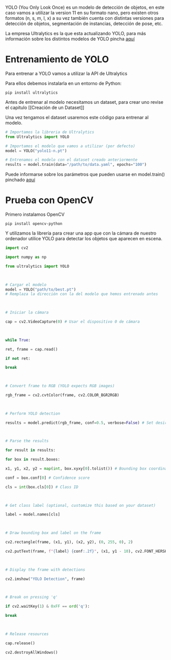 
YOLO (You Only Look Once) es un modelo de detección de objetos, en este caso vamos a utilizar la version 11 en su formato nano, pero existen otros formatos (n, s, m, l, x) a su vez también cuenta con distintas versiones para detección de objetos, segmentación de instancias, detección de pose, etc.

La empresa Ultralytics es la que esta actualizando YOLO, para más información sobre los distintos modelos de YOLO pincha [aquí](https://docs.ultralytics.com/models/yolo11/) 

# Entrenamiento de YOLO

Para entrenar a YOLO vamos a utilizar la API de Ultralytics

Para ellos debemos instalarla en un entorno de Python:
```pip 
pip install ultralytics
```

Antes de entrenar al modelo necesitamos un dataset, para crear uno revise el capitulo [[Creación de un Dataset]]

Una vez tengamos el dataset usaremos este código para entrenar al modelo.
```python title=train.py
# Importamos la libreria de Ultralytics
from Ultralytics import YOLO

# Importamos el modelo que vamos a utilizar (por defecto)
model = YOLO("yolo11-n.pt") 

# Entrenamos el modelo con el dataset creado anteriormente
results = model.train(data="/path/to/data.yaml", epochs="100") 
```

Puede informarse sobre los parámetros que pueden usarse en model.train() pinchado [aquí](https://docs.ultralytics.com/modes/train/#train-settings)

# Prueba con OpenCV

Primero instalamos OpenCV
```pip
pip install opencv-python
```

Y utilizamos la librería para crear una app que con la cámara de nuestro ordenador utilice YOLO para detectar los objetos que aparecen en escena.

```python title=opencv.py fold=true
import cv2

import numpy as np

from ultralytics import YOLO

  

# Cargar el modelo
model = YOLO("path/to/best.pt") 
# Remplaza la dirección con la del modelo que hemos entrenado antes

  

# Iniciar la cámara

cap = cv2.VideoCapture(0) # Usar el dispositivo 0 de cámara

  

while True:

ret, frame = cap.read()

if not ret:

break

  

# Convert frame to RGB (YOLO expects RGB images)

rgb_frame = cv2.cvtColor(frame, cv2.COLOR_BGR2RGB)

  

# Perform YOLO detection

results = model.predict(rgb_frame, conf=0.5, verbose=False) # Set desired confidence threshold

  

# Parse the results

for result in results:

for box in result.boxes:

x1, y1, x2, y2 = map(int, box.xyxy[0].tolist()) # Bounding box coordinates

conf = box.conf[0] # Confidence score

cls = int(box.cls[0]) # Class ID

  

# Get class label (optional, customize this based on your dataset)

label = model.names[cls]

  

# Draw bounding box and label on the frame

cv2.rectangle(frame, (x1, y1), (x2, y2), (0, 255, 0), 2)

cv2.putText(frame, f"{label} {conf:.2f}", (x1, y1 - 10), cv2.FONT_HERSHEY_SIMPLEX, 0.5, (0, 255, 0), 2)

  

# Display the frame with detections

cv2.imshow("YOLO Detection", frame)

  

# Break on pressing 'q'

if cv2.waitKey(1) & 0xFF == ord('q'):

break

  

# Release resources

cap.release()

cv2.destroyAllWindows()
```

